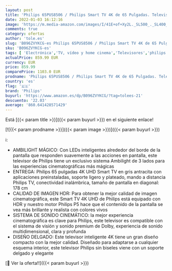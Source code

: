 ```yaml
---
layout: post
title: 'Philips 65PUS8506 / Philips Smart TV 4K de 65 Pulgadas. Televisión LED UHD Ideal para Netflix  Youtube y Gaming/Asistente de Google y Alexa/Android TV  Ambilight  HDR  Dolby Vision y Dolby Atmos'
date: 2022-01-03 16:12:16
image: 'https://m.media-amazon.com/images/I/41E+of+Xy2L._SL500_._SL400_.jpg'
comments: true
category: ofertas
author: 'tole.es'
slug: 'B096ZVYKCG-es Philips 65PUS8506 / Philips Smart TV 4K de 65 Pulgadas....'
sku: 'B096ZVYKCG-es'
tags: [ 'Electrónica','TV, vídeo y home cinema','Televisores','philips','smart','tv', ]
actualPrice: 859.99 EUR
currency: EUR
price: 859.99
comparePrice: 1103.0 EUR
prodname: 'Philips 65PUS8506 / Philips Smart TV 4K de 65 Pulgadas. Televisión LED UHD Ideal para Netflix  Youtube y Gaming/Asistente de Google y Alexa/Android TV  Ambilight  HDR  Dolby Vision y Dolby Atmos'
country: 'es'
flag: '🇪🇸'
brand: 'Philips'
buyurl: 'https://www.amazon.es/dp/B096ZVYKCG/?tag=tolees-21'
descuento: '22.03'
average: '860.641428571429'
---
```


Está [{{< param title >}}]({{< param buyurl >}}) en el siguiente enlace!

[![{{< param prodname >}}]({{< param image >}})]({{< param buyurl >}})

ℹ️:

- AMBILIGHT MÁGICO: Con LEDs inteligentes alrededor del borde de la pantalla que responden suavemente a las acciones en pantalla, este televisor de Philips tiene un exclusivo sistema Ambilight de 3 lados para las experiencias cinematográficas más mágicas
- ENTREGA: Philips 65 pulgadas 4K UHD Smart TV en gris antracita con aplicaciones preinstaladas, soporte ligero y plateado, mando a distancia Philips TV, conectividad inalámbrica, tamaño de pantalla en diagonal: 178 cm
- CALIDAD DE IMAGEN HDR: Para obtener la mejor calidad de imagen cinematográfica, este Smart TV 4K UHD de Philips está equipado con HDR y nuestro motor Philips P5 hace que el contenido de la pantalla se vea más brillante y realista con colores vivos
- SISTEMA DE SONIDO CINEMÁTICO: la mejor experiencia cinematográfica es clave para Philips, este televisor es compatible con el sistema de visión y sonido premium de Dolby, experiencia de sonido multidimensional, clara y profunda
- DISEÑO DELGADO: Este televisor inteligente 4K tiene un gran diseño compacto con la mejor calidad. Diseñado para adaptarse a cualquier esquema interior, este televisor Philips sin biseles viene con un soporte delgado y elegante

[🛒 Ver la oferta!!]({{< param buyurl >}})
